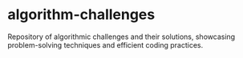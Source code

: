 # algorithm-challenges
Repository of algorithmic challenges and their solutions, showcasing problem-solving techniques and efficient coding practices.
